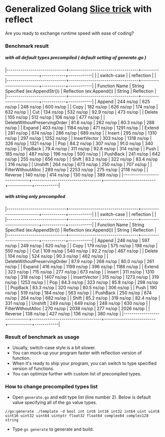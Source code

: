 # Generalized Golang [Slice trick](https://github.com/golang/go/wiki/SliceTricks) with reflect
Are you ready to exchange runtime speed with ease of coding?


### Benchmark result

##### with all default types precompiled ( default setting of generate.go )
|------------------------------+-----------------------------------+--------------------------+------------+------------|
|                              | switch-case                       |                          | reflection |            |
|------------------------------+-----------------------------------+--------------------------+------------+------------|
| Function Name                | String Specified (ex:AppendStr()) | Reflection (ex:Append()) | String     | Reflection |
|------------------------------+-----------------------------------+--------------------------+------------+------------|
| Append                       | 244 ns/op                         | 625 ns/op                | 248 ns/op  | 600 ns/op  |
| Copy                         | 182 ns/op                         | 626 ns/op                | 174 ns/op  | 632 ns/op  |
| Cut                          | 134 ns/op                         | 532 ns/op                | 92.9 ns/op | 473 ns/op  |
| Delete                       | 105 ns/op                         | 512 ns/op                | 106 ns/op  | 477 ns/op  |
| DeleteWithoutPreservingOrder | 81.6 ns/op                        | 262 ns/op                | 80.3 ns/op | 288 ns/op  |
| Expand                       | 403 ns/op                         | 1184 ns/op               | 471 ns/op  | 1291 ns/op |
| Extend                       | 281 ns/op                         | 674 ns/op                | 286 ns/op  | 689 ns/op  |
| Insert                       | 295 ns/op                         | 1310 ns/op               | 297 ns/op  | 1252 ns/op |
| InsertVector                 | 303 ns/op                         | 1318 ns/op               | 326 ns/op  | 1321 ns/op |
| Pop                          | 84.2 ns/op                        | 307 ns/op                | 91.0 ns/op | 340 ns/op  |
| PopBack                      | 79.4 ns/op                        | 311 ns/op                | 92.8 ns/op | 314 ns/op  |
| Push                         | 185 ns/op                         | 487 ns/op                | 196 ns/op  | 500 ns/op  |
| PushBack                     | 241 ns/op                         | 642 ns/op                | 255 ns/op  | 656 ns/op  |
| Shift                        | 83.2 ns/op                        | 322 ns/op                | 83.4 ns/op | 316 ns/op  |
| Unshift                      | 264 ns/op                         | 673 ns/op                | 250 ns/op  | 707 ns/op  |
| FilterWithoutAlloc           | 289 ns/op                         | 2253 ns/op               | 275 ns/op  | 2118 ns/op |
| Reverse                      | 140 ns/op                         | 414 ns/op                | 130 ns/op  | 389 ns/op  |
|------------------------------+-----------------------------------+--------------------------+------------+------------|

##### with string only precompiled 
|------------------------------+-----------------------------------+--------------------------+------------+------------|
|                              | switch-case                       |                          | reflection |            |
|------------------------------+-----------------------------------+--------------------------+------------+------------|
| Function Name                | String Specified (ex:AppendStr()) | Reflection (ex:Append()) | String     | Reflection |
|------------------------------+-----------------------------------+--------------------------+------------+------------|
| Append                       | 246 ns/op                         | 597 ns/op                | 249 ns/op  | 620 ns/op  |
| Copy                         | 179 ns/op                         | 575 ns/op                | 198 ns/op  | 550 ns/op  |
| Cut                          | 109 ns/op                         | 540 ns/op                | 92.2 ns/op | 467 ns/op  |
| Delete                       | 104 ns/op                         | 524 ns/op                | 90.3 ns/op | 462 ns/op  |
| DeleteWithoutPreservingOrder | 87.9 ns/op                        | 268 ns/op                | 80.0 ns/op | 261 ns/op  |
| Expand                       | 416 ns/op                         | 1199 ns/op               | 396 ns/op  | 1186 ns/op |
| Extend                       | 323 ns/op                         | 715 ns/op                | 277 ns/op  | 673 ns/op  |
| Insert                       | 311 ns/op                         | 1310 ns/op               | 318 ns/op  | 1407 ns/op |
| InsertVector                 | 315 ns/op                         | 1273 ns/op               | 319 ns/op  | 1253 ns/op |
| Pop                          | 84.3 ns/op                        | 323 ns/op                | 85.8 ns/op | 298 ns/op  |
| PopBack                      | 83.3 ns/op                        | 320 ns/op                | 80.5 ns/op | 306 ns/op  |
| Push                         | 190 ns/op                         | 519 ns/op                | 184 ns/op  | 563 ns/op  |
| PushBack                     | 250 ns/op                         | 674 ns/op                | 264 ns/op  | 682 ns/op  |
| Shift                        | 85.2 ns/op                        | 319 ns/op                | 82.4 ns/op | 331 ns/op  |
| Unshift                      | 249 ns/op                         | 649 ns/op                | 248 ns/op  | 630 ns/op  |
| FilterWithoutAlloc           | 270 ns/op                         | 2038 ns/op               | 277 ns/op  | 2026 ns/op |
| Reverse                      | 138 ns/op                         | 427 ns/op                | 136 ns/op  | 380 ns/op  |
|------------------------------+-----------------------------------+--------------------------+------------+------------|

### Result of benchmark as usage
 - Usually, switch-case style is a bit slower.
 - You can mock-up your program faster with reflection version of function.
 - When it's ready to ship your program, you can switch to type specified version of functions.
 - You can optimize further with custom list of precompiled types.

### How to change precompiled types list
 - Open `generate.go` and edit type list (line number 2). Below is default value specifying all of the go value types.
```
//go:generate ./template -d bool int int8 int16 int32 int64 uint uint8 uint16 uint32 uint64 uintptr float32 float64 complex64 complex128 string
```
 - Type `go generate` to generate and build.
